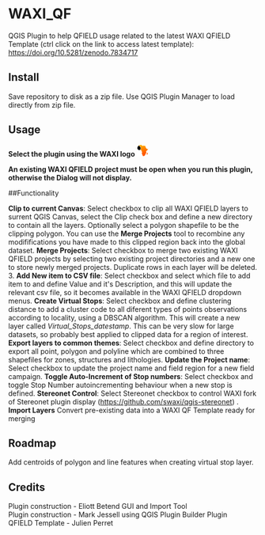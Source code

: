 # WAXI_QF
 QGIS Plugin to help QFIELD usage related to the latest WAXI QFIELD Template (ctrl click on the link to access latest template): https://doi.org/10.5281/zenodo.7834717
 
## Install
Save repository to disk as a zip file. Use QGIS Plugin Manager to load directly from zip file.

## Usage
**Select the plugin using the WAXI logo**   ![waxi_icon](icon.png)   

**An existing WAXI QFIELD project must be open when you run this plugin, otherwise the Dialog will not display.**

##Functionality

**Clip to current Canvas**: Select checkbox to clip all WAXI QFIELD layers to surrent QGIS Canvas, select the Clip check box and define a new directory to contain all the layers. Optionally select a polygon shapefile to be the clipping polygon. You can use the **Merge Projects** tool to recombine any modififications you have made to this clipped region  back into the global dataset.
**Merge Projects**: Select checkbox to merge two existing WAXI QFIELD projects by selecting two existing project directories and a new one to store newly merged projects. Duplicate rows in each layer will be deleted. 3. 
**Add New item to CSV file**: Select checkbox and select which file to add item to and define Value and it's Description, and this will update the relevant csv file, so it becomes available in the WAXI QFIELD dropdown menus. 
**Create Virtual Stops**: Select checkbox and define clustering distance to add a cluster code to all diferent types of points observations according to locality, using a DBSCAN algorithm. This will create a new layer called *Virtual_Stops_datestamp*.  This can be very slow for large datasets, so probably best applied to clipped data for a region of interest.
**Export layers to common themes**: Select checkbox and define directory to export all point, polygon and polyline which are combined to three  shapefiles for zones, structures and lithologies. 
**Update the Project name**: Select checkbox to update the project name and field region for a new field campaign.
**Toggle Auto-Increment of Stop numbers**: Select checkbox and toggle Stop Number autoincrementing behaviour when a new stop is defined. 
**Stereonet Control**: Select Stereonet checkbox to control WAXI fork of Stereonet plugin display (https://github.com/swaxi/qgis-stereonet) .   
**Import Layers** Convert pre-existing data into a WAXI QF Template ready for merging

## Roadmap

Add centroids of polygon and line features when creating virtual stop layer.
   
## Credits    
Plugin construction - Eliott Betend GUI and Import Tool    
Plugin construction - Mark Jessell using QGIS Plugin Builder Plugin    
QFIELD Template - Julien Perret    